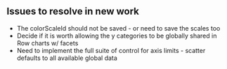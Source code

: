 ## Issues to resolve in new work

- The colorScaleId should not be saved - or need to save the scales too
- Decide if it is worth allowing the y categories to be globally shared in Row charts w/ facets
- Need to implement the full suite of control for axis limits - scatter defaults to all available global data
